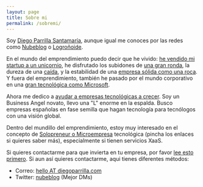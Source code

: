 ```yaml
---
layout: page
title: Sobre mi
permalink: /sobremi/
---
```


Soy [Diego Parrilla Santamaría](https://www.linkedin.com/in/diegoparrilla/), aunque igual me conoces por las redes como [Nubeblog](https://twitter.com/nubeblog) o [Logroñoide](https://github.com/logronoide). 


En el mundo del emprendimiento puedo decir que he vivido: [he vendido mi startup a un unicornio](https://www.geekwire.com/2020/auth0-makes-first-ever-acquisition-launch-new-tools-protect-automated-cyberattacks/), he disfrutado los subidones de [una gran ronda](https://www.unquote.com/southern-europe/news/68822/balderton-capital-lead-usd10m-abiquo-funding), la dureza de una [caída](https://www.theregister.com/2012/04/13/amazon_competition_in_cloud_computing/), y la estabilidad de una [empresa sólida como una roca](https://www.amplia-iiot.com/). Y fuera del emprendimiento, también he pasado por el mundo corporativo en una [gran tecnológica como Microsoft](https://www.microsoft.com).

Ahora me dedico a [ayudar a empresas tecnológicas a crecer](/inversiones). Soy un Business Angel novato, llevo una "L" enorme en la espalda. Busco empresas españolas en fase semilla que hagan tecnología para tecnólogos con una visión global.

Dentro del mundillo del emprendimiento, estoy muy interesado en el concepto de [Solopreneur o Microempresa](/2021/09/16/que-es-un-solopreneur/) tecnológica (pincha los enlaces si quieres saber más), especialmente si tienen servicios XaaS.

Si quieres contactarme para que invierta en tu empresa, por favor [lee esto primero](/inversiones). Si aun así quieres contactarme, aqui tienes diferentes métodos:

- Correo: [hello AT diegoparrilla.com](mailto:)
- Twitter: [nubeblog](https://twitter.com/nubeblog) (Mejor DMs)




